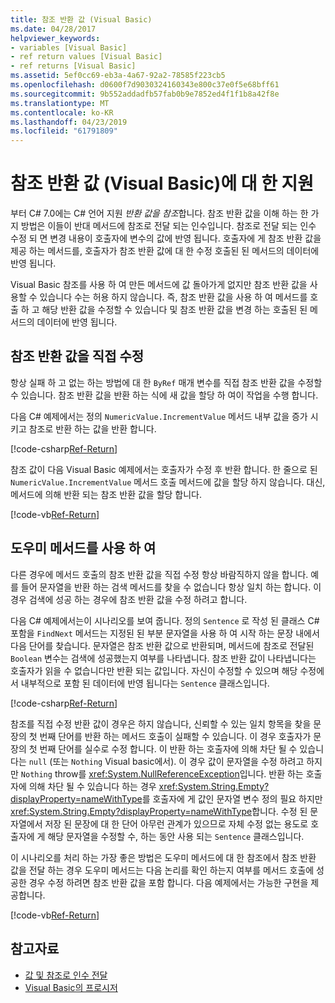 ```yaml
---
title: 참조 반환 값 (Visual Basic)
ms.date: 04/28/2017
helpviewer_keywords:
- variables [Visual Basic]
- ref return values [Visual Basic]
- ref returns [Visual Basic]
ms.assetid: 5ef0cc69-eb3a-4a67-92a2-78585f223cb5
ms.openlocfilehash: d0600f7d9030324160343e800c37e0f5e68bff61
ms.sourcegitcommit: 9b552addadfb57fab0b9e7852ed4f1f1b8a42f8e
ms.translationtype: MT
ms.contentlocale: ko-KR
ms.lasthandoff: 04/23/2019
ms.locfileid: "61791809"
---
```

# <a name="support-for-reference-return-values-visual-basic"></a>참조 반환 값 (Visual Basic)에 대 한 지원

부터 C# 7.0에는 C# 언어 지원 *반환 값을 참조*합니다. 참조 반환 값을 이해 하는 한 가지 방법은 이들이 반대 메서드에 참조로 전달 되는 인수입니다. 참조로 전달 되는 인수 수정 되 면 변경 내용이 호출자에 변수의 값에 반영 됩니다. 호출자에 게 참조 반환 값을 제공 하는 메서드를, 호출자가 참조 반환 값에 대 한 수정 호출된 된 메서드의 데이터에 반영 됩니다.

Visual Basic 참조를 사용 하 여 만든 메서드에 값 돌아가게 없지만 참조 반환 값을 사용할 수 있습니다 수는 허용 하지 않습니다. 즉, 참조 반환 값을 사용 하 여 메서드를 호출 하 고 해당 반환 값을 수정할 수 있습니다 및 참조 반환 값을 변경 하는 호출된 된 메서드의 데이터에 반영 됩니다.

## <a name="modifying-the-ref-return-value-directly"></a>참조 반환 값을 직접 수정

항상 실패 하 고 없는 하는 방법에 대 한 `ByRef` 매개 변수를 직접 참조 반환 값을 수정할 수 있습니다. 참조 반환 값을 반환 하는 식에 새 값을 할당 하 여이 작업을 수행 합니다. 

다음 C# 예제에서는 정의 `NumericValue.IncrementValue` 메서드 내부 값을 증가 시키고 참조로 반환 하는 값을 반환 합니다. 

[!code-csharp[Ref-Return](../../../../../samples/snippets/visualbasic/programming-guide/language-features/procedures/ref-returns1.cs)]

참조 값이 다음 Visual Basic 예제에서는 호출자가 수정 후 반환 합니다. 한 줄으로 된 `NumericValue.IncrementValue` 메서드 호출 메서드에 값을 할당 하지 않습니다. 대신, 메서드에 의해 반환 되는 참조 반환 값을 할당 합니다.

[!code-vb[Ref-Return](../../../../../samples/snippets/visualbasic/programming-guide/language-features/procedures/use-ref-returns1.vb)]

## <a name="using-a-helper-method"></a>도우미 메서드를 사용 하 여

다른 경우에 메서드 호출의 참조 반환 값을 직접 수정 항상 바람직하지 않을 합니다. 예를 들어 문자열을 반환 하는 검색 메서드를 찾을 수 없습니다 항상 일치 하는 합니다. 이 경우 검색에 성공 하는 경우에 참조 반환 값을 수정 하려고 합니다.

다음 C# 예제에서는이 시나리오를 보여 줍니다. 정의 `Sentence` 로 작성 된 클래스 C# 포함을 `FindNext` 메서드는 지정된 된 부분 문자열을 사용 하 여 시작 하는 문장 내에서 다음 단어를 찾습니다. 문자열은 참조 반환 값으로 반환되며, 메서드에 참조로 전달된 `Boolean` 변수는 검색에 성공했는지 여부를 나타냅니다. 참조 반환 값이 나타냅니다는 호출자가 읽을 수 없습니다만 반환 되는 값입니다. 자신이 수정할 수 있으며 해당 수정에서 내부적으로 포함 된 데이터에 반영 됩니다는 `Sentence` 클래스입니다.

[!code-csharp[Ref-Return](../../../../../samples/snippets/visualbasic/getting-started/ref-returns.cs)]

참조를 직접 수정 반환 값이 경우은 하지 않습니다, 신뢰할 수 있는 일치 항목을 찾을 문장의 첫 번째 단어를 반환 하는 메서드 호출이 실패할 수 있습니다. 이 경우 호출자가 문장의 첫 번째 단어를 실수로 수정 합니다. 이 반환 하는 호출자에 의해 차단 될 수 있습니다는 `null` (또는 `Nothing` Visual basic에서). 이 경우 값이 문자열을 수정 하려고 하지만 `Nothing` throw를 <xref:System.NullReferenceException>입니다. 반환 하는 호출자에 의해 차단 될 수 있습니다 하는 경우 <xref:System.String.Empty?displayProperty=nameWithType>를 호출자에 게 값인 문자열 변수 정의 필요 하지만 <xref:System.String.Empty?displayProperty=nameWithType>합니다. 수정 된 문자열에서 저장 된 문장에 대 한 단어 아무런 관계가 있으므로 자체 수정 없는 용도로 호출자에 게 해당 문자열을 수정할 수, 하는 동안 사용 되는 `Sentence` 클래스입니다.

이 시나리오를 처리 하는 가장 좋은 방법은 도우미 메서드에 대 한 참조에서 참조 반환 값을 전달 하는 경우 도우미 메서드는 다음 논리를 확인 하는지 여부를 메서드 호출에 성공한 경우 수정 하려면 참조 반환 값을 포함 합니다. 다음 예제에서는 가능한 구현을 제공합니다.

[!code-vb[Ref-Return](../../../../../samples/snippets/visualbasic/getting-started/ref-return-helper.vb#1)]

## <a name="see-also"></a>참고자료

- [값 및 참조로 인수 전달](passing-arguments-by-value-and-by-reference.md)
- [Visual Basic의 프로시저](index.md)
